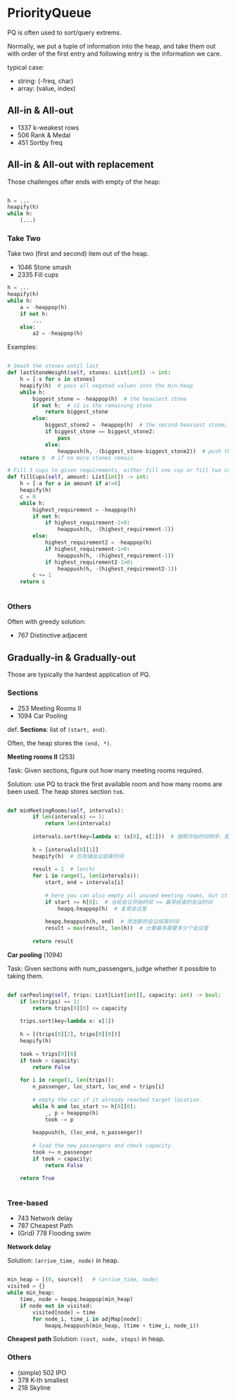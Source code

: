 # PriorityQueue

PQ is often used to sort/query extrems.

Normally, we put a tuple of information into the heap, 
and take them out with order of the first entry and following entry is the information we care.

typical case:
- string: (-freq, char)
- array: (value, index)

## All-in & All-out

- 1337 k-weakest rows
- 506 Rank & Medal
- 451 Sortby freq

## All-in & All-out with replacement

Those challenges ofter ends with empty of the heap:

```python

h = ...
heapify(h)
while h:
    (...)

```

### Take Two
Take two (first and second) item out of the heap.

- 1046 Stone smash
- 2335 Fill cups


```python
h = ...
heapify(h)
while h:
    a = -heappop(h)
    if not h:
        ...
    else:
        a2 = -heappop(h)
```

Examples:

```python

# Smash the stones until last
def lastStoneWeight(self, stones: List[int]) -> int:
    h = [-s for s in stones]
    heapify(h)  # pass all negated values into the min-heap
    while h:
        biggest_stone = -heappop(h)  # the heaviest stone
        if not h:  # s1 is the remaining stone
            return biggest_stone
        else:
            biggest_stone2 = -heappop(h)  # the second-heaviest stone; s2 <= s1
            if biggest_stone == biggest_stone2:
                pass
            else:
                heappush(h, -(biggest_stone-biggest_stone2))  # push the NEGATED value of s1-s2; i.e., s2-s1
    return 0  # if no more stones remain

# Fill 3 cups to given requirements, either fill one cup or fill two cups with 1
def fillCups(self, amount: List[int]) -> int:
    h = [-a for a in amount if a!=0]
    heapify(h)
    c = 0
    while h:
        highest_requirement = -heappop(h)
        if not h:
            if highest_requirement-1>0:
                heappush(h, -(highest_requirement-1))
        else:
            highest_requirement2 = -heappop(h)
            if highest_requirement-1>0:
                heappush(h, -(highest_requirement-1))
            if highest_requirement2-1>0:
                heappush(h, -(highest_requirement2-1))     
        c += 1
    return c
                

```

### Others
Often with greedy solution:

- 767 Distinctive adjacent

## Gradually-in & Gradually-out

Those are typically the hardest application of PQ.

### Sections
- 253 Meeting Rooms II
- 1094 Car Pooling

def. **Sections**: list of `(start, end)`.

Often, the heap stores the `(end, *)`.

**Meeting rooms II** (253)

Task: Given sections, figure out how many meeting rooms required.

Solution: use PQ to track the first available room and how many rooms are been used.
The heap stores section `to`s.

```python

def minMeetingRooms(self, intervals):
        if len(intervals) <= 1:
            return len(intervals)
        
        intervals.sort(key=lambda x: (x[0], x[1]))  # 按照开始时间排序，若相同则按结束时间排序
        
        h = [intervals[0][1]]
        heapify(h)  # 仅存储会议结束时间
        
        result = 1  # len(h)
        for i in range(1, len(intervals)):
            start, end = intervals[i]
            
            # here you can also empty all unused meeting rooms, but it is not necessary.
            if start >= h[0]:  # 当前会议开始时间 >= 最早结束的会议时间
                heapq.heappop(h)  # 复用会议室
            
            heapq.heappush(h, end)  # 添加新的会议结束时间
            result = max(result, len(h))  # 计算最多需要多少个会议室
        
        return result

```

**Car pooling** (1094)

Task: Given sections with num_passengers, judge whether it possible to taking them.

```python

def carPooling(self, trips: List[List[int]], capacity: int) -> bool:
    if len(trips) == 1:
        return trips[0][0] <= capacity
    
    trips.sort(key=lambda x: x[1])
    
    h = [(trips[0][2], trips[0][0])]
    heapify(h)
    
    took = trips[0][0]
    if took > capacity:
        return False
    
    for i in range(1, len(trips)):
        n_passenger, loc_start, loc_end = trips[i]
        
        # empty the car if it already reached target location.
        while h and loc_start >= h[0][0]:  
            _, p = heappop(h)
            took -= p
            
        heappush(h, (loc_end, n_passenger))
        
        # load the new passengers and check capacity.
        took += n_passenger
        if took > capacity:
            return False
            
    return True
                


```

### Tree-based
- 743 Network delay
- 787 Cheapest Path
- (Grid) 778 Flooding swim

**Network delay**

Solution: `(arrive_time, node)` in heap.

```python

min_heap = [(0, source)]   # (arrive_time, node)
visited = {}
while min_heap:
    time, node = heapq.heappop(min_heap)
    if node not in visited:
        visited[node] = time
        for node_i, time_i in adjMap[node]:
            heapq.heappush(min_heap, (time + time_i, node_i))
```


**Cheapest path**
Solution: `(cost, node, stops)` in heap.

### Others
- (simple) 502 IPO
- 378 K-th smallest 
- 218 Skyline